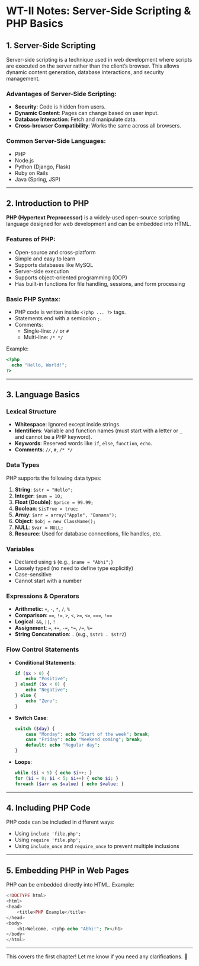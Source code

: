 # WT-II Notes: Server-Side Scripting & PHP Basics

## 1. Server-Side Scripting

Server-side scripting is a technique used in web development where scripts are executed on the server rather than the client’s browser. This allows dynamic content generation, database interactions, and security management.

### Advantages of Server-Side Scripting:

- **Security**: Code is hidden from users.
- **Dynamic Content**: Pages can change based on user input.
- **Database Interaction**: Fetch and manipulate data.
- **Cross-browser Compatibility**: Works the same across all browsers.

### Common Server-Side Languages:

- PHP
- Node.js
- Python (Django, Flask)
- Ruby on Rails
- Java (Spring, JSP)

---

## 2. Introduction to PHP

**PHP (Hypertext Preprocessor)** is a widely-used open-source scripting language designed for web development and can be embedded into HTML.

### Features of PHP:

- Open-source and cross-platform
- Simple and easy to learn
- Supports databases like MySQL
- Server-side execution
- Supports object-oriented programming (OOP)
- Has built-in functions for file handling, sessions, and form processing

### Basic PHP Syntax:

- PHP code is written inside `<?php ... ?>` tags.
- Statements end with a semicolon `;`.
- Comments:
  - Single-line: `//` or `#`
  - Multi-line: `/* */`

Example:

```php
<?php
  echo "Hello, World!";
?>
```

---

## 3. Language Basics

### Lexical Structure

- **Whitespace**: Ignored except inside strings.
- **Identifiers**: Variable and function names (must start with a letter or `_` and cannot be a PHP keyword).
- **Keywords**: Reserved words like `if`, `else`, `function`, `echo`.
- **Comments**: `//`, `#`, `/* */`

### Data Types

PHP supports the following data types:

1. **String**: `$str = "Hello";`
2. **Integer**: `$num = 10;`
3. **Float (Double)**: `$price = 99.99;`
4. **Boolean**: `$isTrue = true;`
5. **Array**: `$arr = array("Apple", "Banana");`
6. **Object**: `$obj = new ClassName();`
7. **NULL**: `$var = NULL;`
8. **Resource**: Used for database connections, file handles, etc.

### Variables

- Declared using `$` (e.g., `$name = "Abhi";`)
- Loosely typed (no need to define type explicitly)
- Case-sensitive
- Cannot start with a number

### Expressions & Operators

- **Arithmetic**: `+`, `-`, `*`, `/`, `%`
- **Comparison**: `==`, `!=`, `>`, `<`, `>=`, `<=`, `===`, `!==`
- **Logical**: `&&`, `||`, `!`
- **Assignment**: `=`, `+=`, `-=`, `*=`, `/=`, `%=`
- **String Concatenation**: `.` (e.g., `$str1 . $str2`)

### Flow Control Statements

- **Conditional Statements**:
  ```php
  if ($x > 0) {
      echo "Positive";
  } elseif ($x < 0) {
      echo "Negative";
  } else {
      echo "Zero";
  }
  ```
- **Switch Case**:
  ```php
  switch ($day) {
      case "Monday": echo "Start of the week"; break;
      case "Friday": echo "Weekend coming"; break;
      default: echo "Regular day";
  }
  ```
- **Loops**:
  ```php
  while ($i < 5) { echo $i++; }
  for ($i = 0; $i < 5; $i++) { echo $i; }
  foreach ($arr as $value) { echo $value; }
  ```

---

## 4. Including PHP Code

PHP code can be included in different ways:

- Using `include 'file.php';`
- Using `require 'file.php';`
- Using `include_once` and `require_once` to prevent multiple inclusions

---

## 5. Embedding PHP in Web Pages

PHP can be embedded directly into HTML.
Example:

```php
<!DOCTYPE html>
<html>
<head>
    <title>PHP Example</title>
</head>
<body>
    <h1>Welcome, <?php echo "Abhi!"; ?></h1>
</body>
</html>
```

---

This covers the first chapter! Let me know if you need any clarifications. 🚀
